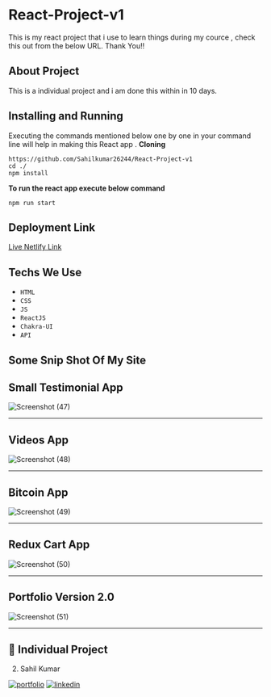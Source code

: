 # React-Project-v1
This is my react project that i use to learn things during my cource , check this out from the below URL. Thank You!!


## About Project 
This is a individual project and i am done this within in 10 days. 

## Installing and Running

Executing the commands mentioned below one by one in your command line will help in making this React app .
**Cloning**

```
https://github.com/Sahilkumar26244/React-Project-v1
cd ./
npm install
```

**To run the react app execute below command**

```
npm run start
```
## Deployment Link
[Live Netlify Link](https://elegant-phoenix-6d9276.netlify.app/)

## Techs We Use
- `HTML`
- `CSS`
- `JS`
- `ReactJS`
- `Chakra-UI`
- `API`


## Some Snip Shot Of My Site 

## Small Testimonial App

![Screenshot (47)](https://user-images.githubusercontent.com/100782217/221108933-b162b6b3-4afd-49bc-b2a2-4255987dea5c.png)

___

## Videos App
![Screenshot (48)](https://user-images.githubusercontent.com/100782217/221109181-56a4cf14-c9e3-402f-9a14-b82c5fd209b7.png)
___
## Bitcoin App
![Screenshot (49)](https://user-images.githubusercontent.com/100782217/221109209-1f7b3c09-52d5-43a8-800b-d1fd73edce09.png)
___

## Redux Cart App
![Screenshot (50)](https://user-images.githubusercontent.com/100782217/221109225-1aca1bff-0e03-45fc-b31b-a0efe2185bee.png)
___

## Portfolio Version 2.0
![Screenshot (51)](https://user-images.githubusercontent.com/100782217/221109257-b6baa4b2-9d24-4179-9857-4711cad78282.png)
___





## 🔗 Individual Project

 2. Sahil Kumar

[![portfolio](https://img.shields.io/badge/my_portfolio-000?style=for-the-badge&logo=ko-fi&logoColor=white)](https://github.com/Sahilkumar26244)
[![linkedin](https://img.shields.io/badge/linkedin-0A66C2?style=for-the-badge&logo=linkedin&logoColor=white)](https://www.linkedin.com/in/sahil-kumar-923694233/)


